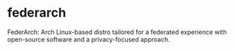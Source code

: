 # federarch
FederArch: Arch Linux-based distro tailored for a federated experience with open-source software and a privacy-focused approach.
